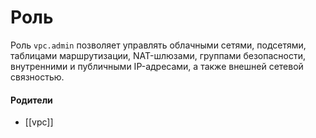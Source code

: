 # Роль

Роль `vpc.admin` позволяет управлять облачными сетями, подсетями, таблицами маршрутизации, NAT-шлюзами, группами безопасности, внутренними и публичными IP-адресами, а также внешней сетевой связностью.


#### Родители

- [[vpc]]
